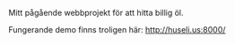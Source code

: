 Mitt pågående webbprojekt för att hitta billig öl.

Fungerande demo finns troligen här: http://huseli.us:8000/
